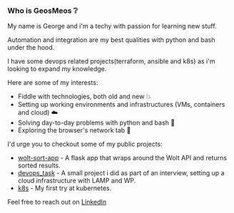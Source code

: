### Who is GeosMeos :grey_question:

My name is George and i'm a techy with passion for learning new stuff.

Automation and integration are my best qualities with python and bash under the hood.

I have some devops related projects(terraform, ansible and k8s) as i'm looking to expand my knowledge.

Here are some of my interests:
* Fiddle with technologies, both old and new :collision:
* Setting up working environments and infrastructures (VMs, containers and cloud) :cloud:
* Solving day-to-day problems with python and bash :snake:
* Exploring the browser's network tab :mag_right:


I'd urge you to checkout some of my public projects:
* [wolt-sort-app](https://github.com/GeosMeos/wolt-sort-app) - A flask app that wraps around the Wolt API and returns sorted results.
* [devops_task](https://github.com/GeosMeos/devops_task) - A small project i did as part of an interview, setting up a cloud infrastructure with LAMP and WP.
* [k8s](https://github.com/GeosMeos/k8s) - My first try at kubernetes.
 

Feel free to reach out on [LinkedIn](https://www.linkedin.com/in/george-musayev/) 
